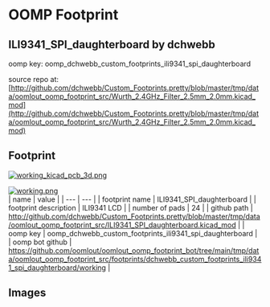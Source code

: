 # OOMP Footprint  
## ILI9341_SPI_daughterboard  by dchwebb  
  
oomp key: oomp_dchwebb_custom_footprints_ili9341_spi_daughterboard  
  
source repo at: [http://github.com/dchwebb/Custom_Footprints.pretty/blob/master/tmp/data/oomlout_oomp_footprint_src/Wurth_2.4GHz_Filter_2.5mm_2.0mm.kicad_mod](http://github.com/dchwebb/Custom_Footprints.pretty/blob/master/tmp/data/oomlout_oomp_footprint_src/Wurth_2.4GHz_Filter_2.5mm_2.0mm.kicad_mod)  
## Footprint  
  
[![working_kicad_pcb_3d.png](working_kicad_pcb_3d_600.png)](working_kicad_pcb_3d.png)  
  
[![working.png](working_600.png)](working.png)  
| name | value | 
| --- | --- | 
| footprint name | ILI9341_SPI_daughterboard | 
| footprint description | ILI9341 LCD | 
| number of pads | 24 | 
| github path | http://github.com/dchwebb/Custom_Footprints.pretty/blob/master/tmp/data/oomlout_oomp_footprint_src/ILI9341_SPI_daughterboard.kicad_mod | 
| oomp key | oomp_dchwebb_custom_footprints_ili9341_spi_daughterboard | 
| oomp bot github | https://github.com/oomlout/oomlout_oomp_footprint_bot/tree/main/tmp/data/oomlout_oomp_footprint_src/footprints/dchwebb_custom_footprints_ili9341_spi_daughterboard/working | 
## Images  
